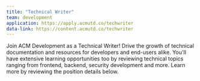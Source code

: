 ```yaml
---
title: "Technical Writer"
team: development
application: https://apply.acmutd.co/techwriter
data-link: https://content.acmutd.co/techwriter
---
```


Join ACM Development as a Technical Writer! Drive the growth of technical documentation and resources for developers and end-users alike. You'll have extensive learning opportunities too by reviewing technical topics ranging from frontend, backend, security development and more. Learn more by reviewing the position details below.
